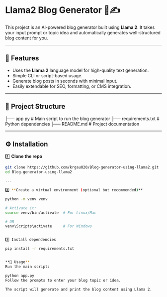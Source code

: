 # Llama2 Blog Generator 🦙✍️

This project is an AI-powered blog generator built using **Llama 2**. It takes your input prompt or topic idea and automatically generates well-structured blog content for you.

---

## 📌 Features

- Uses the **Llama 2** language model for high-quality text generation.
- Simple CLI or script-based usage.
- Generate blog posts in seconds with minimal input.
- Easily extendable for SEO, formatting, or CMS integration.

---

## 📂 Project Structure

├── app.py # Main script to run the blog generator
├── requirements.txt # Python dependencies
├── README.md # Project documentation



---

## ⚙️ Installation

1️⃣ **Clone the repo**

```bash
git clone https://github.com/krgau020/Blog-generator-using-llama2.git
cd Blog-generator-using-llama2

---

2️⃣ **Create a virtual environment (optional but recommended)**

python -m venv venv

# Activate it:
source venv/bin/activate  # For Linux/Mac

# OR
venv\Scripts\activate     # For Windows


3️⃣ Install dependencies

pip install -r requirements.txt


**🚀 Usage**
Run the main script:

python app.py
Follow the prompts to enter your blog topic or idea.

The script will generate and print the blog content using Llama 2.


